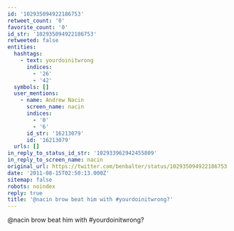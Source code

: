 ```yaml
---
id: '102935094922186753'
retweet_count: '0'
favorite_count: '0'
id_str: '102935094922186753'
retweeted: false
entities:
  hashtags:
    - text: yourdoinitwrong
      indices:
        - '26'
        - '42'
  symbols: []
  user_mentions:
    - name: Andrew Nacin
      screen_name: nacin
      indices:
        - '0'
        - '6'
      id_str: '16213079'
      id: '16213079'
  urls: []
in_reply_to_status_id_str: '102933962942455809'
in_reply_to_screen_name: nacin
original_url: https://twitter.com/benbalter/status/102935094922186753
date: '2011-08-15T02:50:13.000Z'
sitemap: false
robots: noindex
reply: true
title: '@nacin brow beat him with #yourdoinitwrong?'
---
```


@nacin brow beat him with #yourdoinitwrong?